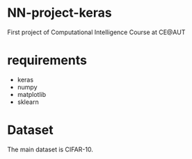 # NN-project-keras
First project of Computational Intelligence Course at CE@AUT

# requirements
- keras
- numpy
- matplotlib
- sklearn

# Dataset
The main dataset is CIFAR-10.

